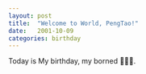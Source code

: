 ```yaml
---
layout: post
title:  "Welcome to World, PengTao!"
date:   2001-10-09
categories: birthday
---
```

Today is My birthday, my borned 🎉🎉🎉.

